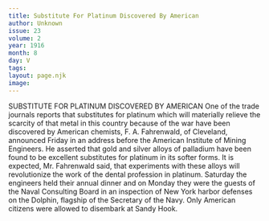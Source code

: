 ```yaml
---
title: Substitute For Platinum Discovered By American
author: Unknown
issue: 23
volume: 2
year: 1916
month: 8
day: V
tags:
layout: page.njk
image:
---
```

SUBSTITUTE FOR PLATINUM DISCOVERED BY AMERICAN       One of the trade journals reports that substitutes for platinum which will materially relieve the scarcity of that metal in this country because of the war have been discovered by American chemists, F. A. Fahrenwald, of Cleveland, announced Friday in an address before the American Institute of Mining Engineers. He asserted that gold and silver alloys of palladium have been found to be excellent substitutes for platinum in its softer forms. It is expected, Mr. Fahrenwald said, that experiments with these alloys will revolutionize the work of the dental profession in platinum. Saturday the engineers held their annual dinner and on Monday they were the guests of the Naval Consulting Board in an inspection of New York harbor defenses on the Dolphin, flagship of the Secretary of the Navy. Only American citizens were allowed to disembark at Sandy Hook. 

